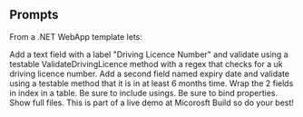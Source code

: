 ## Prompts

From a .NET WebApp template lets:


Add a text field with a label "Driving Licence Number" and validate using a testable ValidateDrivingLicence method with a regex that checks for a uk driving licence number. Add a second field named expiry date and validate using a testable method that it is in at least 6 months time. Wrap the 2 fields in index in a table. Be sure to include usings. Be sure to bind properties. Show full files. This is part of a live demo at Micorosft Build so do your best!
